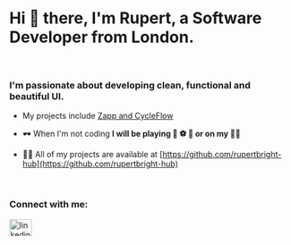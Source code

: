 <h1 align="left">Hi 👋 there, I'm Rupert, a Software Developer from London.</h1>
<br>
<h3 align="left">I'm passionate about developing clean, functional and beautiful UI.</h3>

- My projects include [Zapp and CycleFlow](https://zappbugtracker.herokuapp.com/login)

- 🕶 When I'm not coding **I will be playing 🎾  ⚽️  🏏 or on my 🚵‍♂️**

- 👨‍💻 All of my projects are available at [https://github.com/rupertbright-hub](https://github.com/rupertbright-hub)
<br>
<h3 align="left">Connect with me:</h3>
<p align="left">
<a href="https://linkedin.com/in/linkedin.com/in/rbrightb" target="blank"><img align="center" src="https://cdn.jsdelivr.net/npm/simple-icons@3.0.1/icons/linkedin.svg" alt="linkedin.com/in/rbrightb" height="30" width="40" /></a>
</p>
